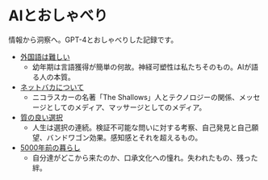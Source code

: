 # AIとおしゃべり

情報から洞察へ。GPT-4とおしゃべりした記録です。

* [外国語は難しい](entries/外国語は難しい.md)
  * 幼年期は言語獲得が簡単の何故。神経可塑性は私たちそのもの。AIが語る人の本質。
* [ネットバカについて](entries/ネットバカについて.md)
  * ニコラスカーの名著「The Shallows」人とテクノロジーの関係、メッセージとしてのメディア、マッサージとしてのメディア。
* [質の良い選択](entries/質の良い選択.md)
  * 人生は選択の連続。検証不可能な問いに対する考察、自己発見と自己願望、バンドワゴン効果。感知感とそれを超えるもの。
* [5000年前の暮らし](entries/5000年前の暮らし.md)
  * 自分達がどこから来たのか、口承文化への憧れ。失われたもの、残った絆。